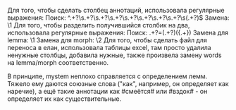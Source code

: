 Для того, чтобы сделать столбец аннотаций, использовала регулярные выражения:
Поиск: ^.+?\s.+?\s.+?\s.+?\s.+?\s.+?\s.+?\s.+?\s(.+?)$
Замена: \1
Для того, чтобы разделить получившийся столбик на два, использовала регулярные выражения:
Поиск: .+?=(.+?)(\{.+\})
Замена для lemma: \1
Замена для morph: \2
Для того, чтобы сделать файл для переноса в елан, использовала таблицы excel, там просто удалила ненужные столбцы, добавила нужные, также произвела замену words на lemma/morph соответственно.



В принципе, mystem неплохо справляется с определением лемм. Тяжело ему даются союзные слова ("как", например, он определяет как наречие), а ещё такие аннотации как #смеётся# или #вздох#  - он определяет их как существительные.
